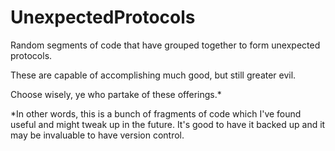 UnexpectedProtocols
===================

Random segments of code that have grouped together to form unexpected protocols.

These are capable of accomplishing much good, but still greater evil. 

Choose wisely, ye who partake of these offerings.*


*In other words, this is a bunch of fragments of code which I've found useful and might tweak up in the future.
It's good to have it backed up and it may be invaluable to have version control.
